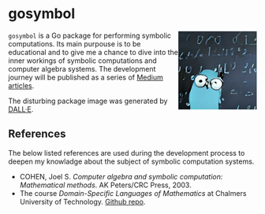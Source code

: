 # gosymbol

<img align="right" width="159px" src="./gopher-doing-maths.jpg">

`gosymbol` is a Go package for performing symbolic computations. Its main purpouse is to be educational and to give me a chance to dive into the inner workings of symbolic computations and computer algebra systems. The development journey will be published as a series of [Medium articles](https://medium.com/@victor.w.brun). 

The disturbing package image was generated by [DALL·E](https://huggingface.co/spaces/dalle-mini/dalle-mini).

## References
The below listed references are used during the development process to deepen my knowladge about the subject of symbolic computation systems.
- COHEN, Joel S. *Computer algebra and symbolic computation: Mathematical methods*. AK Peters/CRC Press, 2003.
- The course *Domain-Specific Languages of Mathematics* at Chalmers University of Technology. [Github repo](https://github.com/DSLsofMath/DSLsofMath).
